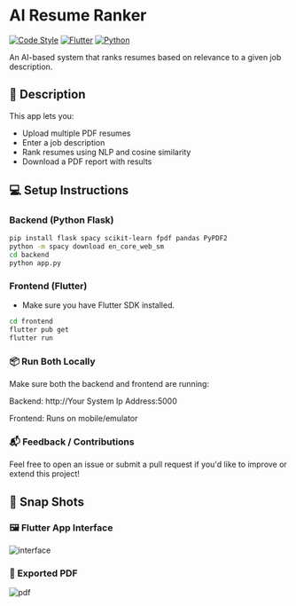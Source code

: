 # AI Resume Ranker

[![Code Style](https://img.shields.io/badge/code%20style-black-000000.svg )](https://github.com/psf/black )
[![Flutter](https://img.shields.io/badge/Flutter-%2302569B.svg?style=for-the-badge&logo=flutter&logoColor=white )](https://flutter.dev/ )
[![Python](https://img.shields.io/badge/Python-3.10-blue.svg )](https://www.python.org/ )

An AI-based system that ranks resumes based on relevance to a given job description.

## 🧾 Description

This app lets you:
- Upload multiple PDF resumes
- Enter a job description
- Rank resumes using NLP and cosine similarity
- Download a PDF report with results

## 💻 Setup Instructions

### Backend (Python Flask)

```bash
pip install flask spacy scikit-learn fpdf pandas PyPDF2
python -m spacy download en_core_web_sm
cd backend
python app.py
```
### Frontend (Flutter)
- Make sure you have Flutter SDK installed. 
```bash
cd frontend
flutter pub get
flutter run
```
### 📦 Run Both Locally
Make sure both the backend and frontend are running:

Backend: http://Your System Ip Address:5000

Frontend: Runs on mobile/emulator

### 📬 Feedback / Contributions
Feel free to open an issue or submit a pull request if you'd like to improve or extend this project!

## 📸 Snap Shots

### 🖼️ Flutter App Interface  
![interface](https://github.com/user-attachments/assets/679bbbe5-19bd-4ee5-ab5d-763cb3e75804)

### 🧾 Exported PDF  
![pdf](https://github.com/user-attachments/assets/02a03440-f6a9-485d-926a-138a515fd714)

